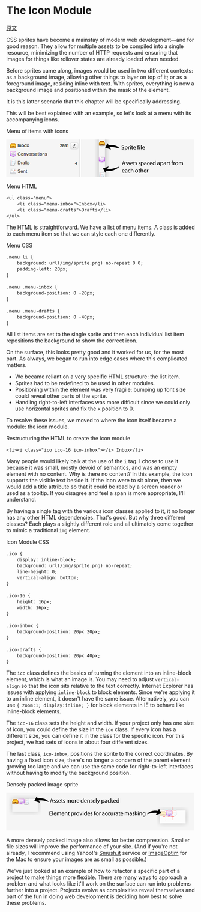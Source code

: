 # The Icon Module

[原文](https://smacss.com/book/icon-module)

CSS sprites have become a mainstay of modern web development—and for good reason. They allow for multiple assets to be compiled into a single resource, minimizing the number of HTTP requests and ensuring that images for things like rollover states are already loaded when needed.

Before sprites came along, images would be used in two different contexts: as a background image, allowing other things to layer on top of it; or as a foreground image, residing inline with text. With sprites, everything is now a background image and positioned within the mask of the element.

It is this latter scenario that this chapter will be specifically addressing.

This will be best explained with an example, so let's look at a menu with its accompanying icons.



Menu of items with icons

![a list of menu items with icons next to each one](media/icon-menu.png)



Menu HTML

```
<ul class="menu">
    <li class="menu-inbox">Inbox</li>
    <li class="menu-drafts">Drafts</li>
</ul> 
```



The HTML is straightforward. We have a list of menu items. A class is added to each menu item so that we can style each one differently.



Menu CSS

```
.menu li {
    background: url(/img/sprite.png) no-repeat 0 0;
    padding-left: 20px;
}

.menu .menu-inbox {
    background-position: 0 -20px;
}

.menu .menu-drafts {
    background-position: 0 -40px;
}

```



All list items are set to the single sprite and then each individual list item repositions the background to show the correct icon.

On the surface, this looks pretty good and it worked for us, for the most part. As always, we began to run into edge cases where this complicated matters.

* We became reliant on a very specific HTML structure: the list item.
* Sprites had to be redefined to be used in other modules.
* Positioning within the element was very fragile: bumping up font size could reveal other parts of the sprite.
* Handling right-to-left interfaces was more difficult since we could only use horizontal sprites and fix the x position to 0.

To resolve these issues, we moved to where the icon itself became a module: the icon module.



Restructuring the HTML to create the icon module

```
<li><i class="ico ico-16 ico-inbox"></i> Inbox</li> 
```



Many people would likely balk at the use of the `i` tag. I chose to use it because it was small, mostly devoid of semantics, and was an empty element with no content. Why is there no content? In this example, the icon supports the visible text beside it. If the icon were to sit alone, then we would add a title attribute so that it could be read by a screen reader or used as a tooltip. If you disagree and feel a span is more appropriate, I'll understand.

By having a single tag with the various icon classes applied to it, it no longer has any other HTML dependencies. That's good. But why three different classes? Each plays a slightly different role and all ultimately come together to mimic a traditional `img` element.



Icon Module CSS

```
.ico {
    display: inline-block;
    background: url(/img/sprite.png) no-repeat;
    line-height: 0;
    vertical-align: bottom;
}

.ico-16 {
    height: 16px;
    width: 16px;
}

.ico-inbox {
    background-position: 20px 20px;
}

.ico-drafts {
    background-position: 20px 40px;
}

```



The `ico` class defines the basics of turning the element into an inline-block element, which is what an image is. You may need to adjust `vertical-align` so that the icon sits relative to the text correctly. Internet Explorer has issues with applying `inline-block` to block elements. Since we're applying it to an inline element, it doesn't have the same issue. Alternatively, you can use `{ zoom:1; display:inline; }` for block elements in IE to behave like inline-block elements.

The `ico-16` class sets the height and width. If your project only has one size of icon, you could define the size in the `ico` class. If every icon has a different size, you can define it in the class for the specific icon. For this project, we had sets of icons in about four different sizes.

The last class, `ico-inbox`, positions the sprite to the correct coordinates. By having a fixed icon size, there's no longer a concern of the parent element growing too large and we can use the same code for right-to-left interfaces without having to modify the background position.



Densely packed image sprite

![Icon module allows for densely packed sprites with more accurate masking.](media/icon-menu2.png)

A more densely packed image also allows for better compression. Smaller file sizes will improve the performance of your site. (And if you're not already, I recommend using Yahoo!'s [Smush.it](http://www.smushit.com/ysmush.it/) service or [ImageOptim](http://imageoptim.pornel.net/) for the Mac to ensure your images are as small as possible.)

We've just looked at an example of how to refactor a specific part of a project to make things more flexible. There are many ways to approach a problem and what looks like it'll work on the surface can run into problems further into a project. Projects evolve as complexities reveal themselves and part of the fun in doing web development is deciding how best to solve these problems.

